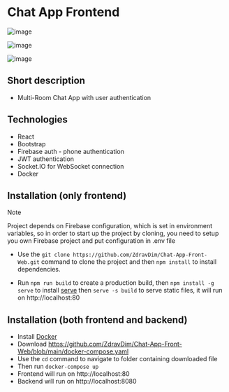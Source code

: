# Chat App Frontend

![image](https://github.com/ZdravDim/Chat-App-Front-Web/assets/72796409/c818c7bd-c506-41ed-8bb3-b98929f4a15f)

![image](https://github.com/ZdravDim/Chat-App-Front-Web/assets/72796409/7fd558aa-e0d9-429b-b598-9defbe6e307e)

![image](https://github.com/ZdravDim/Chat-App-Front-Web/assets/72796409/e0f2fbd6-9745-4599-940f-91c0ff1ae83e)

## Short description

- Multi-Room Chat App with user authentication

## Technologies

- React
- Bootstrap
- Firebase auth - phone authentication
- JWT authentication
- Socket.IO for WebSocket connection
- Docker

## Installation (only frontend)

> [!NOTE]
> Project depends on Firebase configuration, which is set in environment variables, so in order to start up the project by cloning, you need to setup you own Firebase project and put configuration in .env file

- Use the `git clone https://github.com/ZdravDim/Chat-App-Front-Web.git` command to clone the project and then `npm install` to install dependencies.

- Run `npm run build` to create a production build, then `npm install -g serve` to install [serve](https://github.com/vercel/serve) then `serve -s build` to serve static files, it will run on http://localhost:80

## Installation (both frontend and backend)

- Install [Docker](https://www.docker.com/products/docker-desktop)
- Download https://github.com/ZdravDim/Chat-App-Front-Web/blob/main/docker-compose.yaml
- Use the `cd` command to navigate to folder containing downloaded file
- Then run `docker-compose up`
- Frontend will run on http://localhost:80
- Backend will run on http://localhost:8080

